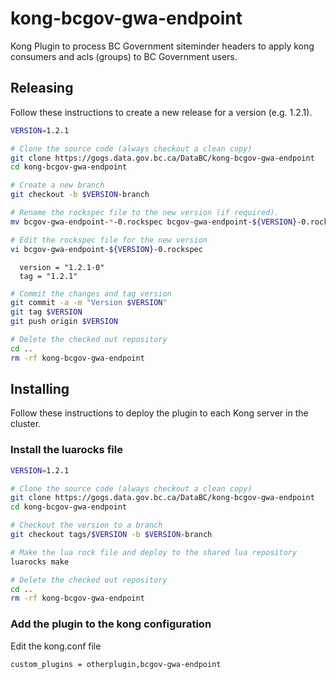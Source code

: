 # kong-bcgov-gwa-endpoint

Kong Plugin to process BC Government siteminder headers to apply kong consumers and acls (groups)
to BC Government users.

## Releasing

Follow these instructions to create a new release for a version (e.g. 1.2.1).

```bash
VERSION=1.2.1

# Clone the source code (always checkout a clean copy)
git clone https://gogs.data.gov.bc.ca/DataBC/kong-bcgov-gwa-endpoint
cd kong-bcgov-gwa-endpoint

# Create a new branch
git checkout -b $VERSION-branch

# Rename the rockspec file to the new version (if required).
mv bcgov-gwa-endpoint-*-0.rockspec bcgov-gwa-endpoint-${VERSION}-0.rockspec

# Edit the rockspec file for the new version
vi bcgov-gwa-endpoint-${VERSION}-0.rockspec
```

```
  version = "1.2.1-0"
  tag = "1.2.1"
```

```bash
# Commit the changes and tag version
git commit -a -m "Version $VERSION"
git tag $VERSION
git push origin $VERSION

# Delete the checked out repository
cd ..
rm -rf kong-bcgov-gwa-endpoint
```

## Installing

Follow these instructions to deploy the plugin to each Kong server in the cluster.

### Install the luarocks file

```bash
VERSION=1.2.1

# Clone the source code (always checkout a clean copy)
git clone https://gogs.data.gov.bc.ca/DataBC/kong-bcgov-gwa-endpoint
cd kong-bcgov-gwa-endpoint

# Checkout the version to a branch
git checkout tags/$VERSION -b $VERSION-branch

# Make the lua rock file and deploy to the shared lua repository
luarocks make

# Delete the checked out repository
cd ..
rm -rf kong-bcgov-gwa-endpoint
```

### Add the plugin to the kong configuration

Edit the kong.conf file 

```
custom_plugins = otherplugin,bcgov-gwa-endpoint
```
